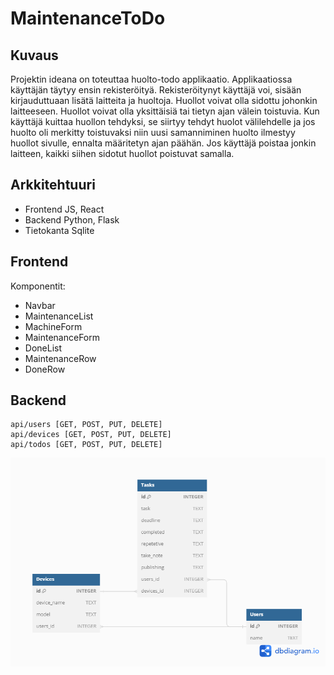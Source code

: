 # MaintenanceToDo
## Kuvaus
Projektin ideana on toteuttaa huolto-todo applikaatio. Applikaatiossa käyttäjän täytyy ensin rekisteröityä. Rekisteröitynyt käyttäjä voi, sisään kirjauduttuaan lisätä laitteita ja huoltoja. Huollot voivat olla sidottu johonkin laitteeseen. Huollot voivat olla yksittäisiä tai tietyn ajan välein toistuvia. Kun käyttäjä kuittaa huollon tehdyksi, se siirtyy tehdyt huolot välilehdelle ja jos huolto oli merkitty toistuvaksi niin uusi samanniminen huolto ilmestyy huollot sivulle, ennalta määritetyn ajan päähän. Jos käyttäjä poistaa jonkin laitteen, kaikki siihen sidotut huollot poistuvat samalla.

## Arkkitehtuuri
 - Frontend JS, React
 - Backend Python, Flask
 - Tietokanta Sqlite

## Frontend
Komponentit:
 - Navbar
 - MaintenanceList
 - MachineForm
 - MaintenanceForm
 - DoneList
 - MaintenanceRow
 - DoneRow

## Backend
	api/users [GET, POST, PUT, DELETE]
	api/devices [GET, POST, PUT, DELETE]
	api/todos [GET, POST, PUT, DELETE]
![Tietokanta](https://github.com/JarkkoKuivala/MaintenanceToDo/blob/main/document/Database.png)
